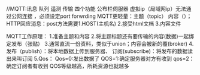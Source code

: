 //MQTT:讯息 队列 遥测 传输 四个功能
公布栏伺服器
虚拟ip（局域网ip）无法通过公网连接 ，必须设定port forwrding
MQTT更轻量：主题（topic） 内容（）；
HTTP回应消息：post方法需要1.HOST(主机名) 2.接受html文档
3.内容文件 

MQTT工作原理：
1.准备主题和内容 
2.将主题标题还有要传输的内容(数据)一起绑定发布（张贴）
3.通常直流一份资料，类似于union；内容会被新的覆(broker)
4.发布（publish）：将本地数据上传到服务器、
订阅(subscribe)：将发布的数据读出来叫订阅
5.Qos： Qos=0:发出数据了
QOS=1:确定服务器对方有收到
qos=2：确定订阅者有收到
QOS等级越高，所耗资源也就越多

